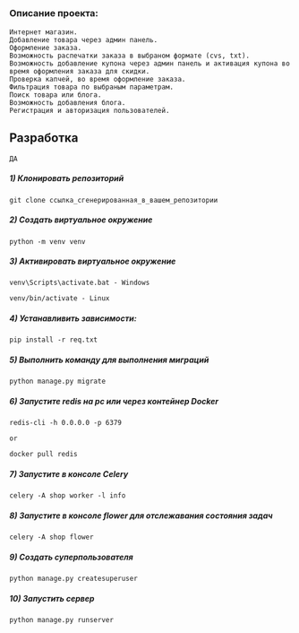 <h2 alingn='center'></h2>

### Описание проекта:
    Интернет магазин.
    Добавление товара через админ панель.
    Оформление заказа.
    Возможность распечатки заказа в выбраном формате (cvs, txt).
    Возможность добавление купона через админ панель и активация купона во время оформления заказа для скидки.
    Проверка капчей, во время оформление заказа.
    Фильтрация товара по выбраным параметрам.
    Поиск товара или блога.
    Возможность добавления блога.
    Регистрация и авторизация пользователей.
    
## Разработка
    ДА


##### 1) Клонировать репозиторий

    git clone ссылка_сгенерированная_в_вашем_репозитории

##### 2) Создать виртуальное окружение

    python -m venv venv
    
##### 3) Активировать виртуальное окружение

    venv\Scripts\activate.bat - Windows

    venv/bin/activate - Linux

##### 4) Устанавливить зависимости:

    pip install -r req.txt

##### 5) Выполнить команду для выполнения миграций

    python manage.py migrate

##### 6) Запустите redis на pc или через контейнер Docker

    redis-cli -h 0.0.0.0 -p 6379
    
    or

    docker pull redis

##### 7) Запустите в консоле Celery

    celery -A shop worker -l info
 

##### 8) Запустите в консоле flower для отслежавания состояния задач

    celery -A shop flower


##### 9) Создать суперпользователя

    python manage.py createsuperuser
    
##### 10) Запустить сервер

    python manage.py runserver
